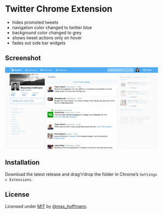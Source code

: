 # Twitter Chrome Extension

- hides promoted tweets
- navigation color changed to twitter blue
- background color changed to grey
- shows tweet actions only on hover
- fades out side bar widgets

## Screenshot

![screenshot](screenshot.png)

## Installation

Download the latest release and drag’n’drop the folder in Chrome’s `Settings > Extensions`.


## License

Licensed under [MIT](LICENSE) by [@max_hoffmann](https://twitter.com/max_hoffmann).
